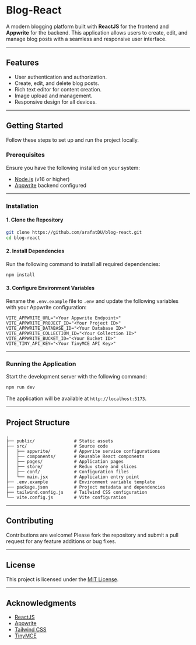 # Blog-React

A modern blogging platform built with **ReactJS** for the frontend and **Appwrite** for the backend. This application allows users to create, edit, and manage blog posts with a seamless and responsive user interface.

---

## Features

- User authentication and authorization.
- Create, edit, and delete blog posts.
- Rich text editor for content creation.
- Image upload and management.
- Responsive design for all devices.

---

## Getting Started

Follow these steps to set up and run the project locally.

### Prerequisites

Ensure you have the following installed on your system:

- [Node.js](https://nodejs.org/) (v16 or higher)
- [Appwrite](https://appwrite.io/) backend configured

---

### Installation

#### 1. Clone the Repository

```bash
git clone https://github.com/arafatDU/blog-react.git
cd blog-react
```

#### 2. Install Dependencies

Run the following command to install all required dependencies:

```bash
npm install
```

#### 3. Configure Environment Variables

Rename the `.env.example` file to `.env` and update the following variables with your Appwrite configuration:

```env
VITE_APPWRITE_URL="<Your Appwrite Endpoint>"
VITE_APPWRITE_PROJECT_ID="<Your Project ID>"
VITE_APPWRITE_DATABASE_ID="<Your Database ID>"
VITE_APPWRITE_COLLECTION_ID="<Your Collection ID>"
VITE_APPWRITE_BUCKET_ID="<Your Bucket ID>"
VITE_TINY_API_KEY="<Your TinyMCE API Key>"
```

---

### Running the Application

Start the development server with the following command:

```bash
npm run dev
```

The application will be available at `http://localhost:5173`.

---

## Project Structure

```
.
├── public/               # Static assets
├── src/                  # Source code
│   ├── appwrite/         # Appwrite service configurations
│   ├── components/       # Reusable React components
│   ├── pages/            # Application pages
│   ├── store/            # Redux store and slices
│   ├── conf/             # Configuration files
│   └── main.jsx          # Application entry point
├── .env.example          # Environment variable template
├── package.json          # Project metadata and dependencies
├── tailwind.config.js    # Tailwind CSS configuration
└── vite.config.js        # Vite configuration
```

---

## Contributing

Contributions are welcome! Please fork the repository and submit a pull request for any feature additions or bug fixes.

---

## License

This project is licensed under the [MIT License](LICENSE).

---

## Acknowledgments

- [ReactJS](https://reactjs.org/)
- [Appwrite](https://appwrite.io/)
- [Tailwind CSS](https://tailwindcss.com/)
- [TinyMCE](https://www.tiny.cloud/)